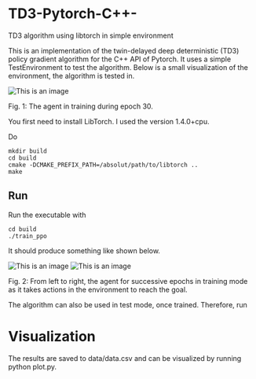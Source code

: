 # TD3-Pytorch-C++-
TD3 algorithm using libtorch in simple environment

This is an implementation of the twin-delayed deep deterministic (TD3) policy gradient algorithm for the C++ API of Pytorch. It uses a simple TestEnvironment to test the algorithm. Below is a small visualization of the environment, the algorithm is tested in.

![This is an image](/img/epoch_4.gif)


Fig. 1: The agent in training during epoch 30.

You first need to install LibTorch. I used the version 1.4.0+cpu.

Do
```
mkdir build
cd build
cmake -DCMAKE_PREFIX_PATH=/absolut/path/to/libtorch ..
make
```
## Run
Run the executable with
```
cd build
./train_ppo
```

It should produce something like shown below.


![This is an image](/img/epoch_4.gif)
![This is an image](/img/epoch_11.gif)

Fig. 2: From left to right, the agent for successive epochs in training mode as it takes actions in the environment to reach the goal.

The algorithm can also be used in test mode, once trained. Therefore, run

# Visualization
The results are saved to data/data.csv and can be visualized by running python plot.py.
